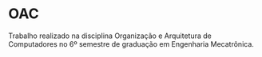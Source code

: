 # OAC

Trabalho realizado na disciplina Organização e Arquitetura de Computadores no 6º semestre de graduação em Engenharia Mecatrônica.
